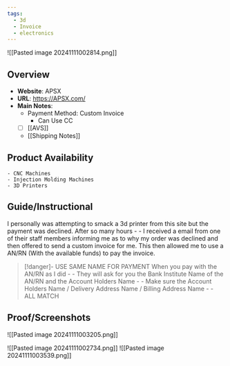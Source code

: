 ```yaml
---
tags:
  - 3d
  - Invoice
  - electronics
---
```

![[Pasted image 20241111002814.png]]
## Overview

- **Website**: APSX
- **URL**: https://APSX.com/
- **Main Notes**:
    - Payment Method: Custom Invoice
        - Can Use CC
    - [ ] [[AVS]]
    - [[Shipping Notes]]

## Product Availability

    - CNC Machines
    - Injection Molding Machines
    - 3D Printers

## Guide/Instructional
  I personally was attempting to smack a 3d printer from this site but the payment was declined. After so many hours - - I received a email from one of their staff members informing me as to why my order was declined and then offered to send a custom invoice for me.
  This then allowed me to use a AN/RN (With the available funds) to pay the invoice.

> [!danger]- USE SAME NAME FOR PAYMENT
> When you pay with the AN/RN as I did - - They will ask for you the Bank Institute Name of the AN/RN and the Account Holders Name - - Make sure the Account Holders Name / Delivery Address Name / Billing Address Name - - ALL MATCH

## Proof/Screenshots

![[Pasted image 20241111003205.png]]

![[Pasted image 20241111002734.png]]
![[Pasted image 20241111003539.png]]
